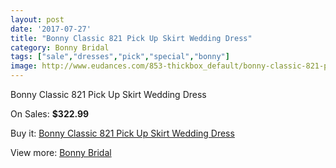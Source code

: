 ```yaml
---
layout: post
date: '2017-07-27'
title: "Bonny Classic 821 Pick Up Skirt Wedding Dress"
category: Bonny Bridal
tags: ["sale","dresses","pick","special","bonny"]
image: http://www.eudances.com/853-thickbox_default/bonny-classic-821-pick-up-skirt-wedding-dress.jpg
---
```

Bonny Classic 821 Pick Up Skirt Wedding Dress

On Sales: **$322.99**
<a href="https://www.eudances.com/en/bonny-bridal/292-bonny-classic-821-pick-up-skirt-wedding-dress.html"><amp-img layout="responsive" width="600" height="600" src="//www.eudances.com/853-thickbox_default/bonny-classic-821-pick-up-skirt-wedding-dress.jpg" alt="Bonny Classic 821 Pick Up Skirt Wedding Dress 0" /></a>

Buy it: [Bonny Classic 821 Pick Up Skirt Wedding Dress](https://www.eudances.com/en/bonny-bridal/292-bonny-classic-821-pick-up-skirt-wedding-dress.html "Bonny Classic 821 Pick Up Skirt Wedding Dress")

View more: [Bonny Bridal](https://www.eudances.com/en/3-bonny-bridal "Bonny Bridal")